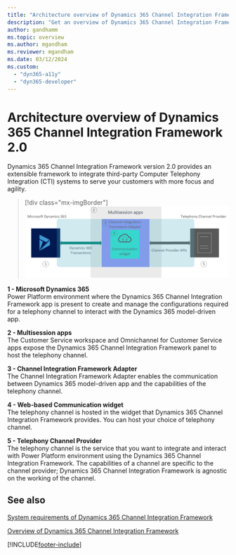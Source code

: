 ```yaml
---
title: "Architecture overview of Dynamics 365 Channel Integration Framework 2.0 | MicrosoftDocs"
description: "Get an overview of Dynamics 365 Channel Integration Framework 2.0 and its architecture that lets you integrate with third-party channel providers."
author: gandhamm
ms.topic: overview
ms.author: mgandham
ms.reviewer: mgandham
ms.date: 03/12/2024
ms.custom: 
  - "dyn365-a11y"
  - "dyn365-developer"
---
```


# Architecture overview of Dynamics 365 Channel Integration Framework 2.0

Dynamics 365 Channel Integration Framework version 2.0 provides an extensible framework to integrate third-party Computer Telephony Integration (CTI) systems to serve your customers with more focus and agility.

> [!div class="mx-imgBorder"]
> ![High-level architecture diagram of Dynamics 365 Channel Integration Framework.](../../media/cif-high-level-architecture-v2.png "High-level architecture diagram of Dynamics 365 Channel Integration Framework")

**1 - Microsoft Dynamics 365**<br>
Power Platform environment where the Dynamics 365 Channel Integration Framework app is present to create and manage the configurations required for a telephony channel to interact with the Dynamics 365 model-driven app.

**2 - Multisession apps**<br>
The Customer Service workspace and Omnichannel for Customer Service apps expose the Dynamics 365 Channel Integration Framework panel to host the telephony channel.

**3 - Channel Integration Framework Adapter**<br>
The Channel Integration Framework Adapter enables the communication between Dynamics 365 model-driven app and the capabilities of the telephony channel.

**4 - Web-based Communication widget**<br>
The telephony channel is hosted in the widget that Dynamics 365 Channel Integration Framework provides. You can host your choice of telephony channel.

**5 - Telephony Channel Provider**<br>
The telephony channel is the service that you want to integrate and interact with Power Platform environment using the Dynamics 365 Channel Integration Framework. The capabilities of a channel are specific to the channel provider; Dynamics 365 Channel Integration Framework is agnostic on the working of the channel.


## See also

[System requirements of Dynamics 365 Channel Integration Framework](../../v1/administer/system-requirements-channel-integration-framework.md)

[Overview of Dynamics 365 Channel Integration Framework](../../v1/administer/overview-channel-integration-framework.md)


[!INCLUDE[footer-include](../../../includes/footer-banner.md)]
